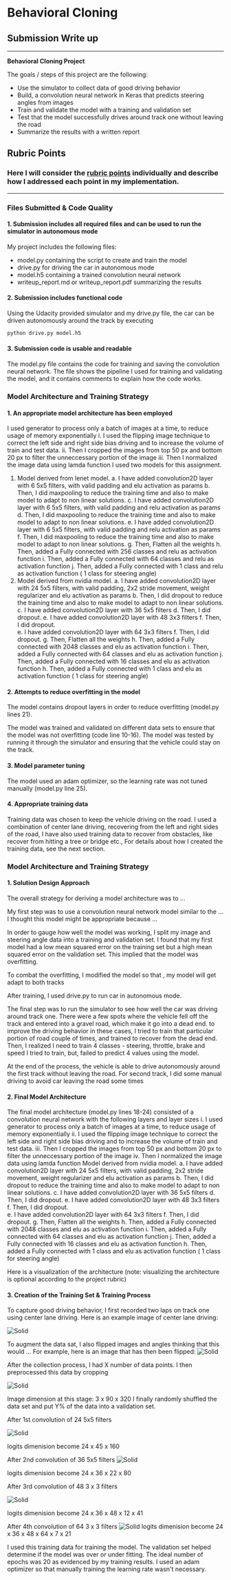 # **Behavioral Cloning** 

## Submission Write up

---

**Behavioral Cloning Project**

The goals / steps of this project are the following:
* Use the simulator to collect data of good driving behavior
* Build, a convolution neural network in Keras that predicts steering angles from images
* Train and validate the model with a training and validation set
* Test that the model successfully drives around track one without leaving the road
* Summarize the results with a written report


[//]: # (Image References)

[image1]: ./examples/placeholder.png "Model Visualization"
[image2]: ./examples/placeholder.png "Grayscaling"
[image3]: ./examples/placeholder_small.png "Recovery Image"
[image4]: ./examples/placeholder_small.png "Recovery Image"
[image5]: ./examples/placeholder_small.png "Recovery Image"
[image6]: ./examples/placeholder_small.png "Normal Image"
[image7]: ./examples/placeholder_small.png "Flipped Image"

## Rubric Points
### Here I will consider the [rubric points](https://review.udacity.com/#!/rubrics/432/view) individually and describe how I addressed each point in my implementation.  

---
### Files Submitted & Code Quality

#### 1. Submission includes all required files and can be used to run the simulator in autonomous mode

My project includes the following files:
* model.py containing the script to create and train the model
* drive.py for driving the car in autonomous mode
* model.h5 containing a trained convolution neural network 
* writeup_report.md or writeup_report.pdf summarizing the results

#### 2. Submission includes functional code
Using the Udacity provided simulator and my drive.py file, the car can be driven autonomously around the track by executing 
```sh
python drive.py model.h5
```

#### 3. Submission code is usable and readable

The model.py file contains the code for training and saving the convolution neural network. The file shows the pipeline I used for training and validating the model, and it contains comments to explain how the code works.

### Model Architecture and Training Strategy

#### 1. An appropriate model architecture has been employed
I used generator to process only a batch of images at a time, to reduce usage of memory exponentially
i. I used the flipping image technique to correct the left side and right side bias driving and to increase the volume of train and test data.
ii. Then I cropped the images from top 50 px and bottom 20 px to filter the unneccessary portion of the image
iii. Then I normalized the image data using lamda function
I used two models for this assignment.
1. Model derived from lenet model. 
    a. I have added convolution2D layer with 6 5x5 filters, with valid padding and elu activation as params
    b. Then, I did maxpooling to reduce the training time and also to make model to adapt to non linear solutions.
    c. I have added convolution2D layer with 6 5x5 filters, with valid padding and relu activation as params
    d. Then, I did maxpooling to reduce the training time and also to make model to adapt to non linear solutions.
    e. I have added convolution2D layer with 6 5x5 filters, with valid padding and relu activation as params
    f. Then, I did maxpooling to reduce the training time and also to make model to adapt to non linear solutions.
    g. Then, Flatten all the weights
    h. Then, added a Fully connected with 256 classes and relu as activation function
    i. Then, added a Fully connected with 64 classes and relu as activation function
    j. Then, added a Fully connected with 1 class and relu as activation function ( 1 class for steering angle)
2. Model derived from nvidia model.
    a. I have added convolution2D layer with 24 5x5 filters, with valid padding, 2x2 stride movement, weight regularizer and elu activation as params
    b. Then, I did dropout to reduce the training time and also to make model to adapt to non linear solutions.
    c. I have added convolution2D layer with 36 5x5 filters
    d. Then, I did dropout.
    e. I have added convolution2D layer with 48 3x3 filters
    f. Then, I did dropout.  
    e. I have added convolution2D layer with 64 3x3 filters
    f. Then, I did dropout.
    g. Then, Flatten all the weights
    h. Then, added a Fully connected with 2048 classes and elu as activation function
    i. Then, added a Fully connected with 64 classes and elu as activation function
    j. Then, added a Fully connected with 16 classes and elu as activation function
    h. Then, added a Fully connected with 1 class and elu as activation function ( 1 class for steering angle)
#### 2. Attempts to reduce overfitting in the model

The model contains dropout layers in order to reduce overfitting (model.py lines 21). 

The model was trained and validated on different data sets to ensure that the model was not overfitting (code line 10-16). The model was tested by running it through the simulator and ensuring that the vehicle could stay on the track.

#### 3. Model parameter tuning

The model used an adam optimizer, so the learning rate was not tuned manually (model.py line 25).

#### 4. Appropriate training data

Training data was chosen to keep the vehicle driving on the road. I used a combination of center lane driving, recovering from the left and right sides of the road, I have also used training data to recover from obstacles, like recover from hitting a tree or bridge etc.,
For details about how I created the training data, see the next section. 

### Model Architecture and Training Strategy

#### 1. Solution Design Approach

The overall strategy for deriving a model architecture was to ...

My first step was to use a convolution neural network model similar to the ... I thought this model might be appropriate because ...

In order to gauge how well the model was working, I split my image and steering angle data into a training and validation set. I found that my first model had a low mean squared error on the training set but a high mean squared error on the validation set. This implied that the model was overfitting. 

To combat the overfitting, I modified the model so that , my model will get adapt to both tracks

After training, I used drive.py to run car in autonomous mode. 

The final step was to run the simulator to see how well the car was driving around track one. There were a few spots where the vehicle fell off the track and entered into a gravel road, which make it go into a dead end. to improve the driving behavior in these cases, I tried to train that particular portion of road couple of times, and trained to recover from the dead end. 
Then, I realized I need to train 4 classes - steering, throttle, brake and speed
I tried to train, but, failed to predict 4 values using the model.

At the end of the process, the vehicle is able to drive autonomously around the  first track without leaving the road. For second track, I did some manual driving to avoid car leaving the road some times

#### 2. Final Model Architecture

The final model architecture (model.py lines 18-24) consisted of a convolution neural network with the following layers and layer sizes 
i. I used generator to process only a batch of images at a time, to reduce usage of memory exponentially
ii. I used the flipping image technique to correct the left side and right side bias driving and to increase the volume of train and test data.
iii. Then I cropped the images from top 50 px and bottom 20 px to filter the unneccessary portion of the image
iv. Then I normalized the image data using lamda function
Model derived from nvidia model.
    a. I have added convolution2D layer with 24 5x5 filters, with valid padding, 2x2 stride movement, weight regularizer and elu                 activation as params
    b. Then, I did dropout to reduce the training time and also to make model to adapt to non linear solutions.
    c. I have added convolution2D layer with 36 5x5 filters
    d. Then, I did dropout.
    e. I have added convolution2D layer with 48 3x3 filters
    f. Then, I did dropout.  
    e. I have added convolution2D layer with 64 3x3 filters
    f. Then, I did dropout.
    g. Then, Flatten all the weights
    h. Then, added a Fully connected with 2048 classes and elu as activation function
    i. Then, added a Fully connected with 64 classes and elu as activation function
    j. Then, added a Fully connected with 16 classes and elu as activation function
    h. Then, added a Fully connected with 1 class and elu as activation function ( 1 class for steering angle)

Here is a visualization of the architecture (note: visualizing the architecture is optional according to the project rubric)


#### 3. Creation of the Training Set & Training Process

To capture good driving behavior, I first recorded two laps on track one using center lane driving. Here is an example image of center lane driving:

![Solid](https://github.com/tkhgf/CarND-Behavioral-Cloning-P3-master/blob/master/examples/sample_1st_conv.jpg)

To augment the data sat, I also flipped images and angles thinking that this would ... For example, here is an image that has then been flipped:
![Solid](https://github.com/tkhgf/CarND-Behavioral-Cloning-P3-master/blob/master/examples/flipped_sample_1st_conv.jpg)

After the collection process, I had X number of data points. I then preprocessed this data by cropping

![Solid](https://github.com/tkhgf/CarND-Behavioral-Cloning-P3-master/blob/master/examples/sample_cropped.jpg)

Image dimension at this stage: 3 x 90 x 320
I finally randomly shuffled the data set and put Y% of the data into a validation set. 

After 1st convolution of 24 5x5 filters

![Solid](https://github.com/tkhgf/CarND-Behavioral-Cloning-P3-master/blob/master/examples/sample_1st_conv.jpg)

logits dimenision become 24 x 45 x 160 

After 2nd convolution of 36 5x5 filters
![Solid](https://github.com/tkhgf/CarND-Behavioral-Cloning-P3-master/blob/master/examples/sample_2nd_conv.jpg)

logits dimenision become 24 x 36 x 22 x 80

After 3rd convolution of 48 3 x 3 filters

![Solid](https://github.com/tkhgf/CarND-Behavioral-Cloning-P3-master/blob/master/examples/sample_3rd_conv.jpg)

logits dimenision become 24 x 36 x 48 x 12 x 41 

After 4th convolution of 64 3 x 3 filters
![Solid](https://github.com/tkhgf/CarND-Behavioral-Cloning-P3-master/blob/master/examples/sample_4th_conv.jpg)
logits dimenision become 24 x 36 x 48 x 64 x 7 x 21

I used this training data for training the model. The validation set helped determine if the model was over or under fitting. The ideal number of epochs was 20 as evidenced by my training results. I used an adam optimizer so that manually training the learning rate wasn't necessary.
